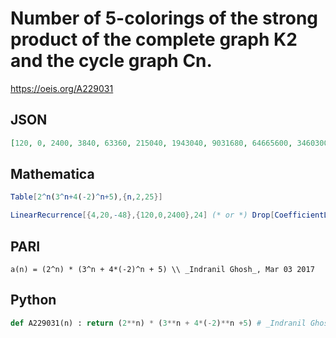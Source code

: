 # Number of 5\-colorings of the strong product of the complete graph K2 and the cycle graph Cn\.
https://oeis.org/A229031
## JSON
```JSON
[120, 0, 2400, 3840, 63360, 215040, 1943040, 9031680, 64665600, 346030080, 2243911680, 12792299520, 79437987840, 465890181120, 2838290104320, 16857940623360, 101834835886080, 608260231004160, 3660556491816960, 21919358464819200, 131692072607416320, 789448748118835200, 4739507238312345600, 28425784430470103040]
```
## Mathematica
```Mathematica
Table[2^n(3^n+4(-2)^n+5),{n,2,25}]
```
```Mathematica
LinearRecurrence[{4,20,-48},{120,0,2400},24] (* or *) Drop[CoefficientList[Series[-120*x^2*(4*x - 1) / ((2*x - 1) * (4*x + 1) * (6*x - 1)), {x, 0, 25}], x], 2] (* _Indranil Ghosh_, Mar 03 2017 *)
```
## PARI
```PARI
a(n) = (2^n) * (3^n + 4*(-2)^n + 5) \\ _Indranil Ghosh_, Mar 03 2017
```
## Python
```Python
def A229031(n) : return (2**n) * (3**n + 4*(-2)**n +5) # _Indranil Ghosh_, Mar 03 2017
```
